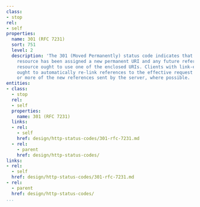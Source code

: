 ```yaml
---
class:
- stop
rel:
- self
properties:
  name: 301 (RFC 7231)
  sort: 751
  level: 2
  description: 'The 301 (Moved Permanently) status code indicates that the target
    resource has been assigned a new permanent URI and any future references to this
    resource ought to use one of the enclosed URIs. Clients with link-editing capabilities
    ought to automatically re-link references to the effective request URI to one
    or more of the new references sent by the server, where possible. '
entities:
- class:
  - stop
  rel:
  - self
  properties:
    name: 301 (RFC 7231)
  links:
  - rel:
    - self
    href: design/http-status-codes/301-rfc-7231.md
  - rel:
    - parent
    href: design/http-status-codes/
links:
- rel:
  - self
  href: design/http-status-codes/301-rfc-7231.md
- rel:
  - parent
  href: design/http-status-codes/
...
```

